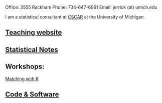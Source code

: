 Office: 3555 Rackham
Phone: 734-647-6961
Email: jerrick (at) umich.edu

I am a statistical consultant at [CSCAR](http://cscar.research.umich.edu/) at the University of Michigan.

## [Teaching website](http://dept.stat.lsa.umich.edu/~jerrick/)

## [Statistical Notes](http://errickson.net/stats-notes/index.html)

## Workshops:

[Matching with R](https://josherrickson.github.io/workshop-matching-slides/index.html)

## [Code & Software](code.html)
